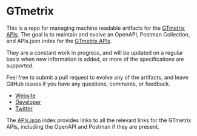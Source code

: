 # GTmetrixThis is a repo for managing machine readable artifacts for the [GTmetrix APIs](http://gtmetrix.com). The goal is to maintain and evolve an OpenAPI, Postman Collection, and APIs.json index for the [GTmetrix APIs](http://gtmetrix.com).They are a constant work in progress, and will be updated on a regular basis when new information is added, or more of the specifications are supported.Feel free to submit a pull request to evolve any of the artifacts, and leave GitHub issues if you have any questions, comments, or feedback.- [Website](http://gtmetrix.com)- [Developer](http://gtmetrix.com)- [Twitter](https://twitter.com/gtmetrix)The [APIs.json](https://github.com/api-evangelist/gtmetrix/blob/master/apis.json) index provides links to all the relevant links for the GTmetrix APIs, including the OpenAPI and Postman if they are present.